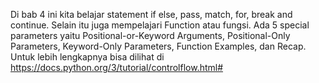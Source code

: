 Di bab 4 ini kita belajar statement if else, pass, match, for, break and continue.
Selain itu juga mempelajari Function atau fungsi. Ada 5 special parameters yaitu Positional-or-Keyword Arguments, 
Positional-Only Parameters, Keyword-Only Parameters, Function Examples, dan Recap. Untuk lebih lengkapnya bisa dilihat di https://docs.python.org/3/tutorial/controlflow.html#
